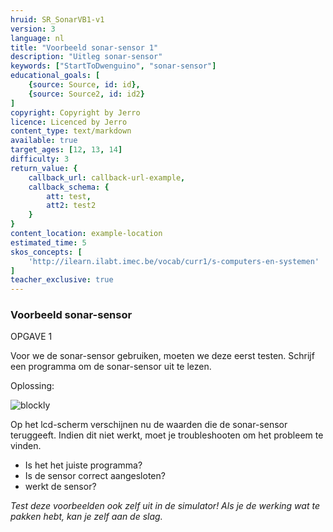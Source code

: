 ```yaml
---
hruid: SR_SonarVB1-v1
version: 3
language: nl
title: "Voorbeeld sonar-sensor 1"
description: "Uitleg sonar-sensor"
keywords: ["StartToDwenguino", "sonar-sensor"]
educational_goals: [
    {source: Source, id: id}, 
    {source: Source2, id: id2}
]
copyright: Copyright by Jerro
licence: Licenced by Jerro
content_type: text/markdown
available: true
target_ages: [12, 13, 14]
difficulty: 3
return_value: {
    callback_url: callback-url-example,
    callback_schema: {
        att: test,
        att2: test2
    }
}
content_location: example-location
estimated_time: 5
skos_concepts: [
    'http://ilearn.ilabt.imec.be/vocab/curr1/s-computers-en-systemen'
]
teacher_exclusive: true
---
```


### Voorbeeld sonar-sensor
OPGAVE 1

Voor we de sonar-sensor gebruiken, moeten we deze eerst testen. Schrijf een programma om de sonar-sensor uit te lezen.

Oplossing:  

![blockly](@learning-object/SRM_Sonar1-v1/nl/3)

Op het lcd-scherm verschijnen nu de waarden die de sonar-sensor teruggeeft. Indien dit niet werkt, moet je troubleshooten om het probleem te vinden.
- Is het het juiste programma?
- Is de sensor correct aangesloten?
- werkt de sensor?

*Test deze voorbeelden ook zelf uit in de simulator! Als je de werking wat te pakken hebt, kan je zelf aan de slag.*